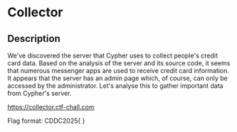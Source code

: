 # Collector

## Description

We've discovered the server that Cypher uses to collect people's credit card data.
Based on the analysis of the server and its source code, it seems that numerous messenger apps are used to receive credit card information.
It appears that the server has an admin page which, of course, can only be accessed by the administrator.
Let's analyse this to gather important data from Cypher's server.

https://collector.ctf-chall.com

Flag format: CDDC2025{   }